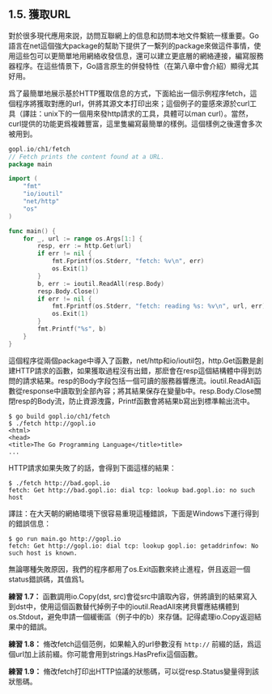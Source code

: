 ## 1.5. 獲取URL

對於很多現代應用來説，訪問互聯網上的信息和訪問本地文件繫統一樣重要。Go語言在net這個強大package的幫助下提供了一繫列的package來做這件事情，使用這些包可以更簡單地用網絡收發信息，還可以建立更底層的網絡連接，編寫服務器程序。在這些情景下，Go語言原生的併發特性（在第八章中會介紹）顯得尤其好用。

爲了最簡單地展示基於HTTP獲取信息的方式，下面給出一個示例程序fetch，這個程序將獲取對應的url，併將其源文本打印出來；這個例子的靈感來源於curl工具（譯註：unix下的一個用來發http請求的工具，具體可以man curl）。當然，curl提供的功能更爲複雜豐富，這里隻編寫最簡單的樣例。這個樣例之後還會多次被用到。

```go
gopl.io/ch1/fetch
// Fetch prints the content found at a URL.
package main

import (
	"fmt"
	"io/ioutil"
	"net/http"
	"os"
)

func main() {
	for _, url := range os.Args[1:] {
		resp, err := http.Get(url)
		if err != nil {
			fmt.Fprintf(os.Stderr, "fetch: %v\n", err)
			os.Exit(1)
		}
		b, err := ioutil.ReadAll(resp.Body)
		resp.Body.Close()
		if err != nil {
			fmt.Fprintf(os.Stderr, "fetch: reading %s: %v\n", url, err)
			os.Exit(1)
		}
		fmt.Printf("%s", b)
	}
}
```

這個程序從兩個package中導入了函數，net/http和io/ioutil包，http.Get函數是創建HTTP請求的函數，如果獲取過程沒有出錯，那麽會在resp這個結構體中得到訪問的請求結果。resp的Body字段包括一個可讀的服務器響應流。ioutil.ReadAll函數從response中讀取到全部內容；將其結果保存在變量b中。resp.Body.Close關閉resp的Body流，防止資源洩露，Printf函數會將結果b寫出到標準輸出流中。

```
$ go build gopl.io/ch1/fetch
$ ./fetch http://gopl.io
<html>
<head>
<title>The Go Programming Language</title>title>
...
```

HTTP請求如果失敗了的話，會得到下面這樣的結果：

```
$ ./fetch http://bad.gopl.io
fetch: Get http://bad.gopl.io: dial tcp: lookup bad.gopl.io: no such host
```

譯註：在大天朝的網絡環境下很容易重現這種錯誤，下面是Windows下運行得到的錯誤信息：

```
$ go run main.go http://gopl.io
fetch: Get http://gopl.io: dial tcp: lookup gopl.io: getaddrinfow: No such host is known.
```

無論哪種失敗原因，我們的程序都用了os.Exit函數來終止進程，併且返迴一個status錯誤碼，其值爲1。

**練習 1.7：** 函數調用io.Copy(dst, src)會從src中讀取內容，併將讀到的結果寫入到dst中，使用這個函數替代掉例子中的ioutil.ReadAll來拷貝響應結構體到os.Stdout，避免申請一個緩衝區（例子中的b）來存儲。記得處理io.Copy返迴結果中的錯誤。

**練習 1.8：** 脩改fetch這個范例，如果輸入的url參數沒有 `http://` 前綴的話，爲這個url加上該前綴。你可能會用到strings.HasPrefix這個函數。

**練習 1.9：** 脩改fetch打印出HTTP協議的狀態碼，可以從resp.Status變量得到該狀態碼。

